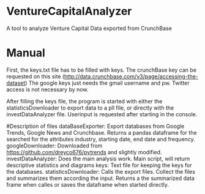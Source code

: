 # VentureCapitalAnalyzer
A tool to analyze Venture Capital Data exported from CrunchBase

# Manual
First, the keys.txt file has to be filled with keys. 
The crunchBase key can be requested on this site (http://data.crunchbase.com/v3/page/accessing-the-dataset)
The google keys just needs the gmail username and pw.
Twitter access is not necessary by now.

After filling the keys file, the program is started with either the statisticsDownloader to export data to a pll file, or directly with the investDataAnalyzer file. Userinput is requested after starting in the console.

#Description of files
dataBaseExporter: 	Export databases from Google Trends, Google News and Crunchbase. Returns a pandas dataframe for the searched for the attributes industry, starting date, end date and frequency.
googleDownloader: 	Downloaded from https://github.com/dreyco676/pytrends and slightly modified.
investDataAnalyzer:	Does the main analysis work. Main script, will return descriptive statistics and diagrams
keys: Text file for keeping the keys for the databases.
statisticsDownloader: Calls the export files. Collect the files and summarizes them according the input. Returns a the summarized data frame when calles or saves the dataframe when started directly.
